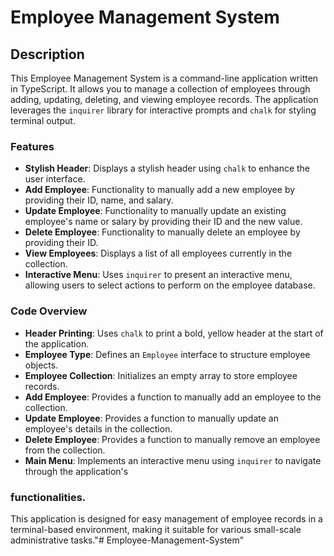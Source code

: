 # Employee Management System

## Description

This Employee Management System is a command-line application written in TypeScript. It allows you to manage a collection of employees through adding, updating, deleting, and viewing employee records. The application leverages the `inquirer` library for interactive prompts and `chalk` for styling terminal output.

### Features

- **Stylish Header**: Displays a stylish header using `chalk` to enhance the user interface.
- **Add Employee**: Functionality to manually add a new employee by providing their ID, name, and salary.
- **Update Employee**: Functionality to manually update an existing employee's name or salary by providing their ID and the new value.
- **Delete Employee**: Functionality to manually delete an employee by providing their ID.
- **View Employees**: Displays a list of all employees currently in the collection.
- **Interactive Menu**: Uses `inquirer` to present an interactive menu, allowing users to select actions to perform on the employee database.

### Code Overview

- **Header Printing**: Uses `chalk` to print a bold, yellow header at the start of the application.
- **Employee Type**: Defines an `Employee` interface to structure employee objects.
- **Employee Collection**: Initializes an empty array to store employee records.
- **Add Employee**: Provides a function to manually add an employee to the collection.
- **Update Employee**: Provides a function to manually update an employee's details in the collection.
- **Delete Employee**: Provides a function to manually remove an employee from the collection.
- **Main Menu**: Implements an interactive menu using `inquirer` to navigate through the application's 

### functionalities.

This application is designed for easy management of employee records in a terminal-based environment, making it suitable for various small-scale administrative tasks."# Employee-Management-System" 
